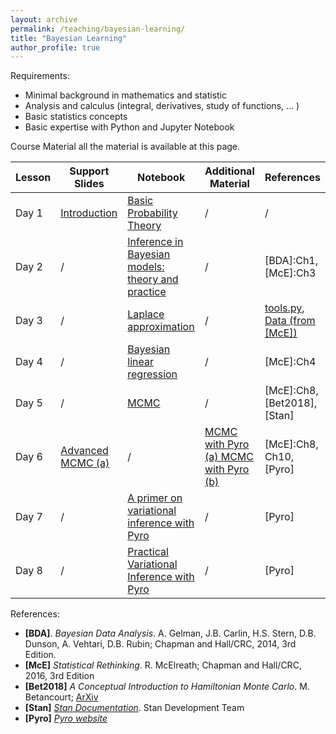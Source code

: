 ```yaml
---
layout: archive
permalink: /teaching/bayesian-learning/
title: "Bayesian Learning"
author_profile: true
---
```


Requirements:
- Minimal background in mathematics and statistic
- Analysis and calculus (integral, derivatives, study of functions, … )
- Basic statistics concepts 
- Basic expertise with Python and Jupyter Notebook


Course Material all the material is available at this page.

|  Lesson           | Support Slides    | Notebook | Additional Material | References | 
| ----------------- | ----------------- | -------- | ----------- | ---------- | 
|Day 1 | [Introduction](https://marcolorenzi.github.io/material/Bayes/intro.pdf)           |  [Basic Probability Theory](https://marcolorenzi.github.io/material/Bayes/Lesson1.ipynb)     |      /       |         /   |
|Day 2 | /          |  [Inference in Bayesian models: theory and practice](https://marcolorenzi.github.io/material/Bayes/Bayes/Lesson3.ipynb)     |      /       |     [BDA]:Ch1, [McE]:Ch3   |
|Day 3 | /       |  [Laplace approximation](https://marcolorenzi.github.io/material/Bayes/Lesson4.ipynb)     |      /       | [tools.py](https://marcolorenzi.github.io/material/Bayes/tools.py),  [Data (from [McE])](https://github.com/rmcelreath/rethinking/blob/master/data/Howell1.csv)   |
|Day 4 | /       |  [Bayesian linear regression](https://marcolorenzi.github.io/material/Bayes/Lesson5.ipynb)     |      /       |        [McE]:Ch4   |
|Day 5 | /       |  [MCMC](https://marcolorenzi.github.io/material/Bayes/Lesson6_pystan3.0-no_solution.ipynb)     |      /       |         [McE]:Ch8, [Bet2018], [Stan]   |
|Day 6 |  [Advanced MCMC (a)](https://marcolorenzi.github.io/material/Bayes/mcmc_lession.pdf)           |      /       |  [MCMC with Pyro (a) ](https://marcolorenzi.github.io/material/Bayes/pyro_mcmc.ipynb) [MCMC with Pyro (b)](https://marcolorenzi.github.io/material/Bayes/pyro_mcmc_2d.ipynb) | [McE]:Ch8, Ch10, [Pyro]|
|Day 7 | /       |  [A primer on variational inference with Pyro](https://marcolorenzi.github.io/material/Bayes/pyro_variational_inference.ipynb)     |      /       |        [Pyro]  |
|Day 8 | /       |   [Practical Variational Inference with Pyro ](https://marcolorenzi.github.io/material/Bayes/pyro_lin_model_exercise.ipynb) | /  | [Pyro]  |



References:

- **[BDA]**. *Bayesian Data Analysis*.  A. Gelman, J.B. Carlin, H.S. Stern, D.B. Dunson, A. Vehtari, D.B. Rubin; Chapman and Hall/CRC, 2014, 3rd Edition.
- **[McE]** *Statistical Rethinking*.  R. McElreath; Chapman and Hall/CRC, 2016, 3rd Edition
- **[Bet2018]** *A Conceptual Introduction to Hamiltonian Monte Carlo*.  M. Betancourt; [ArXiv](https://arxiv.org/abs/1701.02434)
- **[Stan]** [*Stan Documentation*](https://mc-stan.org/users/documentation/). Stan Development Team
- **[Pyro]** [*Pyro website*](https://pyro.ai/)

